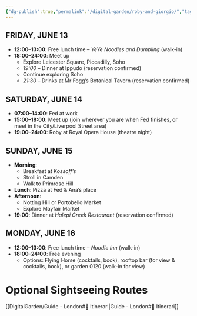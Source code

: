 ```yaml
---
{"dg-publish":true,"permalink":"/digital-garden/roby-and-giorgio/","tags":["resource"]}
---
```


## FRIDAY, JUNE 13

- **12:00–13:00**: Free lunch time – *YeYe Noodles and Dumpling* (walk-in)
- **18:00–24:00**: Meet up
  - Explore Leicester Square, Piccadilly, Soho
  - *19:00* – Dinner at Ippudo (reservation confirmed)
  - Continue exploring Soho
  - *21:30* – Drinks at Mr Fogg’s Botanical Tavern (reservation confirmed)

## SATURDAY, JUNE 14

- **07:00–14:00**: Fed at work
- **15:00–18:00**: Meet up (join wherever you are when Fed finishes, or meet in the City/Liverpool Street area)
- **19:00–24:00**: Roby at Royal Opera House (theatre night)

## SUNDAY, JUNE 15

- **Morning**:
  - Breakfast at *Kossoff’s*
  - Stroll in Camden
  - Walk to Primrose Hill
- **Lunch**: Pizza at Fed & Ana’s place
- **Afternoon**:
  - Notting Hill or Portobello Market
  - Explore Mayfair Market
- **19:00**: Dinner at *Halepi Greek Restaurant* (reservation confirmed)

## MONDAY, JUNE 16

- **12:00–13:00**: Free lunch time – *Noodle Inn* (walk-in)
- **18:00–24:00**: Free evening
  - Options: Flying Horse (cocktails, book), rooftop bar (for view & cocktails, book), or garden 0120 (walk-in for view)
# Optional Sightseeing Routes
[[DigitalGarden/Guide - London#📍 Itinerari\|Guide - London#📍 Itinerari]]
